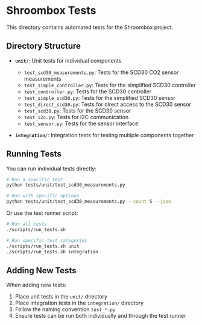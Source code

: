 # Shroombox Tests

This directory contains automated tests for the Shroombox project.

## Directory Structure

- **`unit/`**: Unit tests for individual components
  - `test_scd30_measurements.py`: Tests for the SCD30 CO2 sensor measurements
  - `test_simple_controller.py`: Tests for the simplified SCD30 controller
  - `test_controller.py`: Tests for the SCD30 controller
  - `test_simple_scd30.py`: Tests for the simplified SCD30 sensor
  - `test_direct_scd30.py`: Tests for direct access to the SCD30 sensor
  - `test_scd30.py`: Tests for the SCD30 sensor
  - `test_i2c.py`: Tests for I2C communication
  - `test_sensor.py`: Tests for the sensor interface

- **`integration/`**: Integration tests for testing multiple components together

## Running Tests

You can run individual tests directly:

```bash
# Run a specific test
python tests/unit/test_scd30_measurements.py

# Run with specific options
python tests/unit/test_scd30_measurements.py --count 5 --json
```

Or use the test runner script:

```bash
# Run all tests
./scripts/run_tests.sh

# Run specific test categories
./scripts/run_tests.sh unit
./scripts/run_tests.sh integration
```

## Adding New Tests

When adding new tests:

1. Place unit tests in the `unit/` directory
2. Place integration tests in the `integration/` directory
3. Follow the naming convention `test_*.py`
4. Ensure tests can be run both individually and through the test runner 